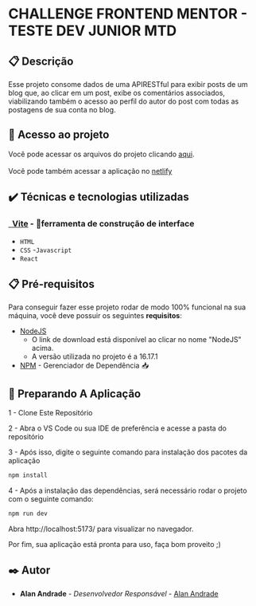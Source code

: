 # CHALLENGE FRONTEND MENTOR - TESTE DEV JUNIOR MTD

## 📋 Descrição
Esse projeto consome dados de uma APIRESTful para exibir posts de um blog que, ao clicar em um post, exibe os comentários associados, viabilizando também o acesso ao perfil do autor do post com todas as postagens de sua conta no blog.

## 📁 Acesso ao projeto
Você pode acessar os arquivos do projeto clicando [aqui](https://github.com/alanFMA/interactive-card-details-form). <br /><br />
Você pode também acessar a aplicação no [netlify](https://interactive-card-details-alan.netlify.app/)

## ✔️ Técnicas e tecnologias utilizadas

<h3><a href="https://vitejs.dev/">&nbsp Vite</a> - 🚀ferramenta de construção de interface</h3>

- ``HTML``
- ``CSS``
-``Javascript``
- ``React``

## 📋 Pré-requisitos

Para conseguir fazer esse projeto rodar de modo 100% funcional na sua máquina,
você deve possuir os seguintes **requisitos**:

- [NodeJS](https://nodejs.org/en/download/)
  - O link de download está disponível ao clicar no nome "NodeJS" acima.
  - A versão utilizada no projeto é a 16.17.1
- [NPM](https://www.npmjs.com/) - Gerenciador de Dependência 📥

## 🚀 Preparando A Aplicação

1 - Clone Este Repositório

2 - Abra o VS Code ou sua IDE de preferência e acesse a pasta do repositório

3 - Após isso, digite o seguinte comando para instalação dos pacotes da aplicação

```jsx
npm install
```

4 - Após a instalação das dependências, será necessário rodar o projeto com o seguinte comando:

```jsx
npm run dev
```
Abra http://localhost:5173/ para visualizar no navegador.

Por fim, sua aplicação está pronta para uso, faça bom proveito ;)

## ✒️ Autor

- **Alan Andrade** - _Desenvolvedor Responsável_ - [Alan Andrade](https://github.com/AlanFMA)
